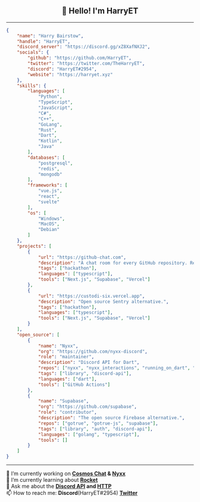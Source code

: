 <h2 align="center">👋 Hello! I'm HarryET</h2>

***

```json
{
    "name": "Harry Bairstow",
    "handle": "HarryET",
    "discord_server": "https://discord.gg/xZ8XafNXJ2",
    "socials": {
        "github": "https://github.com/HarryET",
        "twitter": "https://twitter.com/TheHarryET",
        "discord": "HarryET#2954",
        "website": "https://harryet.xyz"
    },
    "skills": {
        "languages": [
            "Python",
            "TypeScript",
            "JavaScript",
            "C#",
            "C++",
            "GoLang",
            "Rust",
            "Dart",
            "Kotlin",
            "Java"
        ],
        "databases": [
            "postgresql",
            "redis",
            "mongodb"
        ],
        "frameworks": [
            "vue.js",
            "react",
            "svelte"
        ],
        "os": [
            "Windows",
            "MacOS",
            "Debian"
        ]
    },
    "projects": [
        {
            "url": "https://github-chat.com",
            "description": "A chat room for every GitHub repository. Real-time.",
            "tags": ["hackathon"],
            "languages": ["typescript"],
            "tools": ["Next.js", "Supabase", "Vercel"]
        },
        {
            "url": "https://custodi-six.vercel.app",
            "description": "Open source Sentry alternative.",
            "tags": ["hackathon"],
            "languages": ["typescript"],
            "tools": ["Next.js", "Supabase", "Vercel"]
        }
    ],
    "open_source": [
        {
            "name": "Nyxx",
            "org": "https://github.com/nyxx-discord",
            "role": "maintainer",
            "description": "Discord API for Dart",
            "repos": ["nyxx", "nyxx_interactions", "running_on_dart", "glacier"],
            "tags": ["library", "discord-api"],
            "languages": ["dart"],
            "tools": ["GitHub Actions"]
        },
        {
            "name": "Supabase",
            "org": "https://github.com/supabase",
            "role": "contributor",
            "description": "The open source Firebase alternative.",
            "repos": ["gotrue", "gotrue-js", "supabase"],
            "tags": ["library", "auth", "discord-api"],
            "languages": ["golang", "typescript"],
            "tools": []
        }
    ]
}
```

***

🔭 I’m currently working on **[Cosmos Chat](https://github.com/cosmoschat) & [Nyxx](https://github.com/l7ssha/nyxx/)**<br>
🌱 I’m currently learning about **[Rocket](https://rocket.rs)**<br>
💬 Ask me about the **[Discord API](https://discord.com/developers/docs/intro) and [HTTP](https://datatracker.ietf.org/doc/html/rfc7540)**<br>
📫 How to reach me: **Discord**(HarryET#2954) [**Twitter**](https://twitter.com/TheHarryET)<br>

